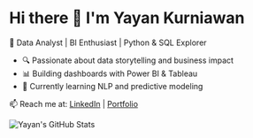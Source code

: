 # Hi there 👋 I'm Yayan Kurniawan

🎯 Data Analyst | BI Enthusiast | Python & SQL Explorer

- 🔍 Passionate about data storytelling and business impact
- 📊 Building dashboards with Power BI & Tableau
- 🧠 Currently learning NLP and predictive modeling

📫 Reach me at: [LinkedIn](https://linkedin.com/in/yayan-kurniawan) | [Portfolio](https://github.com/yayan-kurniawan)

![Yayan's GitHub Stats](https://github-readme-stats.vercel.app/api?username=yayan-kurniawan&show_icons=true&theme=radical)
